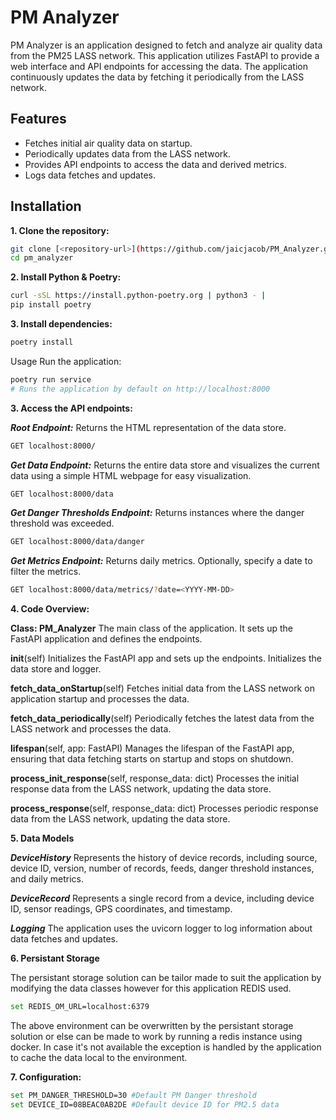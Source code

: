 # PM Analyzer

PM Analyzer is an application designed to fetch and analyze air quality data from the PM25 LASS network. This application utilizes FastAPI to provide a web interface and API endpoints for accessing the data. The application continuously updates the data by fetching it periodically from the LASS network.

## Features

- Fetches initial air quality data on startup.
- Periodically updates data from the LASS network.
- Provides API endpoints to access the data and derived metrics.
- Logs data fetches and updates.

## Installation

**1. Clone the repository:**

```bash
git clone [<repository-url>](https://github.com/jaicjacob/PM_Analyzer.git)
cd pm_analyzer

```

**2. Install Python & Poetry:**

```bash
curl -sSL https://install.python-poetry.org | python3 - |
pip install poetry

```

**3. Install dependencies:**

```bash
poetry install
```

Usage
Run the application:

```bash
poetry run service
# Runs the application by default on http://localhost:8000
```

**3. Access the API endpoints:**

**_Root Endpoint:_** Returns the HTML representation of the data store.

```bash
GET localhost:8000/
```

**_Get Data Endpoint:_** Returns the entire data store and visualizes the current data using a simple HTML webpage for easy visualization.

```bash
GET localhost:8000/data
```

**_Get Danger Thresholds Endpoint:_** Returns instances where the danger threshold was exceeded.

```bash
GET localhost:8000/data/danger
```

**_Get Metrics Endpoint:_** Returns daily metrics. Optionally, specify a date to filter the metrics.

```bash
GET localhost:8000/data/metrics/?date=<YYYY-MM-DD>
```

**4. Code Overview:**

**Class: PM_Analyzer**
The main class of the application. It sets up the FastAPI application and defines the endpoints.

**init**(self)
Initializes the FastAPI app and sets up the endpoints. Initializes the data store and logger.

**fetch_data_onStartup**(self)
Fetches initial data from the LASS network on application startup and processes the data.

**fetch_data_periodically**(self)
Periodically fetches the latest data from the LASS network and processes the data.

**lifespan**(self, app: FastAPI)
Manages the lifespan of the FastAPI app, ensuring that data fetching starts on startup and stops on shutdown.

**process_init_response**(self, response_data: dict)
Processes the initial response data from the LASS network, updating the data store.

**process_response**(self, response_data: dict)
Processes periodic response data from the LASS network, updating the data store.

**5. Data Models**

**_DeviceHistory_**
Represents the history of device records, including source, device ID, version, number of records, feeds, danger threshold instances, and daily metrics.

**_DeviceRecord_**
Represents a single record from a device, including device ID, sensor readings, GPS coordinates, and timestamp.

**_Logging_**
The application uses the uvicorn logger to log information about data fetches and updates.

**6. Persistant Storage**

The persistant storage solution can be tailor made to suit the application by modifying the data classes however for this application REDIS used.

```bash
set REDIS_OM_URL=localhost:6379
```

The above environment can be overwritten by the persistant storage solution or else can be made to work by running a redis instance using docker. In case it's not available the exception is handled by the application to cache the data local to the environment.

**7. Configuration:**

```bash
set PM_DANGER_THRESHOLD=30 #Default PM Danger threshold
set DEVICE_ID=08BEAC0AB2DE #Default device ID for PM2.5 data
```
